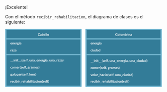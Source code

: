 ¡Excelente! 

Con el método `recibir_rehabilitacion`, el diagrama de clases es el siguiente: 

<img src="https://raw.githubusercontent.com/MumukiProject/mumuki-guia-python3-polimorfismo-python-v-2021/master/assets/clases_3_1647957851395.5.svg" alt="clases_3_1647957851395.5.svg" width="600px" height="auto">